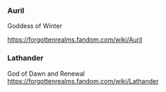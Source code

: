 

### Auril
Goddess of Winter

https://forgottenrealms.fandom.com/wiki/Auril
### Lathander
God of Dawn and Renewal
https://forgottenrealms.fandom.com/wiki/Lathander
